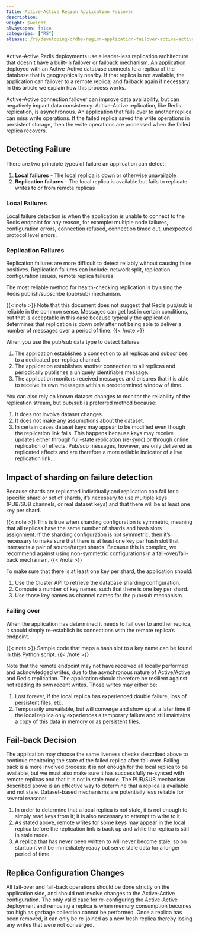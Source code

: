 ```yaml
---
Title: Active-Active Region Application Failover
description:
weight: $weight
alwaysopen: false
categories: ["RS"]
aliases: /rs/developing/crdbs/region-application-failover-active-active/
---
```

Active-Active Redis deployments use a leader-less replication architecture that doesn't have a built-in failover or failback mechanism.
An application deployed with an Active-Active database connects to a replica of the database that is geographically nearby.
If that replica is not available, the application can failover to a remote replica, and failback again if necessary.
In this article we explain how this process works.

Active-Active connection failover can improve data availability, but can negatively impact data consistency.
Active-Active replication, like Redis replication, is asynchronous.
An application that fails over to another replica can miss write operations.
If the failed replica saved the write operations in persistent storage,
then the write operations are processed when the failed replica recovers.

## Detecting Failure

There are two principle types of failure an application can detect:

1. **Local failures** - The local replica is down or otherwise unavailable
1. **Replication failures** - The local replica is available but fails to replicate writes to or from remote replicas

### Local Failures

Local failure detection is when the application is unable to connect to the Redis endpoint for any reason, for example: multiple node failures, configuration errors, connection refused, connection timed out, unexpected protocol level errors.

### Replication Failures

Replication failures are more difficult to detect reliably without causing false positives. Replication failures can include: network split, replication configuration issues, remote replica failures.

The most reliable method for health-checking replication is by using the Redis publish/subscribe (pub/sub) mechanism.

{{< note >}}
Note that this document does not suggest that Redis pub/sub is reliable in the common sense. Messages can get lost in certain conditions, but that is acceptable in this case because typically the application determines that replication is down only after not being able to deliver a number of messages over a period of time.
{{< /note >}}

When you use the pub/sub data type to detect failures:

1. The application establishes a connection to all replicas and subscribes to a dedicated per-replica channel.
1. The application establishes another connection to all replicas and periodically publishes a uniquely identifiable message.
1. The application monitors received messages and ensures that it is able to receive its own messages within a predetermined window of time.

You can also rely on known dataset changes to monitor the reliability of the replication stream,
but pub/sub is preferred method because:

1. It does not involve dataset changes.
1. It does not make any assumptions about the dataset.
1. In certain cases dataset keys may appear to be modified even though the replication link fails. This happens because keys may receive updates either through full-state replication (re-sync) or through online replication of effects. Pub/sub messages, however, are only delivered as replicated effects and are therefore a more reliable indicator of a live replication link.

## Impact of sharding on failure detection

Because shards are replicated individually and replication can fail for a specific shard or set of shards,
it’s necessary to use multiple keys (PUB/SUB channels, or real dataset keys) and that there will be at least one key per shard.

{{< note >}}
This is true when sharding configuration is symmetric, meaning that all replicas have the same number of shards and hash slots assignment.
If the sharding configuration is not symmetric, then it’s necessary to make sure that there is at least one key per hash slot that intersects a pair of source/target shards.
Because this is complex, we recommend against using non-symmetric configurations in a fail-over/fail-back mechanism.
{{< /note >}}

To make sure that there is at least one key per shard, the application should:

1. Use the Cluster API to retrieve the database sharding configuration.
1. Compute a number of key names, such that there is one key per shard.
1. Use those key names as channel names for the pub/sub mechanism.

### Failing over

When the application has determined it needs to fail over to another replica, it should simply re-establish its connections with the remote replica’s endpoint.

{{< note >}}
Sample code that maps a hash slot to a key name can be found in this Python script.
{{< /note >}}

Note that the remote endpoint may not have received all locally performed and acknowledged writes, due to the asynchronous nature of Active/Active and Redis replication. The application should therefore be resilient against not reading its own recent writes. Those writes may either be:

1. Lost forever, if the local replica has experienced double failure, loss of persistent files, etc.
1. Temporarily unavailable, but will converge and show up at a later time if the local replica only experiences a temporary failure and still maintains a copy of this data in memory or as persistent files.

## Fail-back Decision

The application may choose the same liveness checks described above to continue monitoring the state of the failed replica after fail-over.
Failing back is a more involved process: it is not enough for the local replica to be available, but we must also make sure it has successfully re-synced with remote replicas and that it is not in stale mode.
The PUB/SUB mechanism described above is an effective way to determine that a replica is available and not stale.
Dataset-based mechanisms are potentially less reliable for several reasons:

1. In order to determine that a local replica is not stale, it is not enough to simply read keys from it; it is also necessary to attempt to write to it.
1. As stated above, remote writes for some keys may appear in the local replica before the replication link is back up and while the replica is still in stale mode.
1. A replica that has never been written to will never become stale, so on startup it will be immediately ready but serve stale data for a longer period of time.

## Replica Configuration Changes

All fail-over and fail-back operations should be done strictly on the application side, and should not involve changes to the Active-Active configuration.
The only valid case for re-configuring the Active-Active deployment and removing a replica is when memory consumption becomes too high as garbage collection cannot be performed.
Once a replica has been removed, it can only be re-joined as a new fresh replica thereby losing any writes that were not converged.
